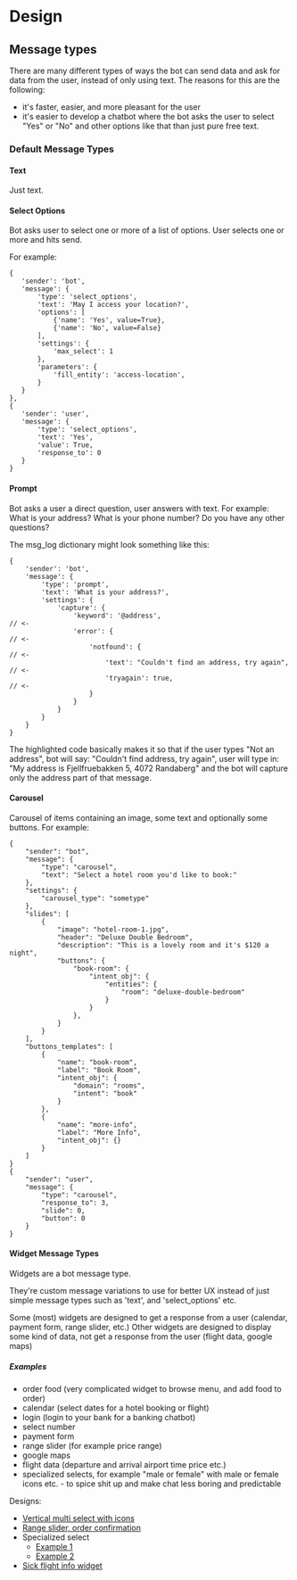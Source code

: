 # Design

## Message types
There are many different types of ways the bot can send data and ask for data from the user, instead of only using text.
The reasons for this are the following:
- it's faster, easier, and more pleasant for the user
- it's easier to develop a chatbot where the bot asks the user to select "Yes" or "No" and other options like that than just pure free text.

### Default Message Types

#### Text
Just text.

#### Select Options
Bot asks user to select one or more of a list of options.
User selects one or more and hits send.

For example:
```
{
   'sender': 'bot',
   'message': {
       'type': 'select_options',
       'text': 'May I access your location?',
       'options': [
           {'name': 'Yes', value=True},
           {'name': 'No', value=False}
       ],
       'settings': {
           'max_select': 1
       },
       'parameters': {
           'fill_entity': 'access-location',
       }
   }
},
{
   'sender': 'user',
   'message': {
       'type': 'select_options',
       'text': 'Yes',
       'value': True,
       'response_to': 0
   }
}
```
#### Prompt
Bot asks a user a direct question, user answers with text.
For example:
What is your address? What is your phone number? Do you have any other questions?

The msg_log dictionary might look something like this:
```
{
    'sender': 'bot',
    'message': {
        'type': 'prompt',
        'text': 'What is your address?',
        'settings': {
            'capture': {
                'keyword': '@address',                                  // <-
                'error': {                                              // <-
                    'notfound': {                                       // <-
                        'text': "Couldn't find an address, try again",  // <-
                        'tryagain': true,                               // <-
                    }
                }
            }
        }
    }
}
```

The highlighted code basically makes it so that if the user types "Not an address", bot will say: "Couldn't find address, try again", user will type in: "My address is Fjellfruebakken 5, 4072 Randaberg" and the bot will capture only the address part of that message.

#### Carousel
Carousel of items containing an image, some text and optionally some buttons.
For example:
```
{
    "sender": "bot",
    "message": {
        "type": "carousel",
        "text": "Select a hotel room you'd like to book:"
    },
    "settings": {
        "carousel_type": "sometype"
    },
    "slides": [
        {
            "image": "hotel-room-1.jpg",
            "header": "Deluxe Double Bedroom",
            "description": "This is a lovely room and it's $120 a night",
            "buttons": {
                "book-room": {
                    "intent_obj": {
                        "entities": {
                            "room": "deluxe-double-bedroom"
                        }
                    }
                },
            }
        }
    ],
    "buttons_templates": [
        {
            "name": "book-room",
            "label": "Book Room",
            "intent_obj": {
                "domain": "rooms",
                "intent": "book"
            }
        },
        {
            "name": "more-info",
            "label": "More Info",
            "intent_obj": {}
        }
    ]
}
{
    "sender": "user",
    "message": {
        "type": "carousel",
        "response_to": 3,
        "slide": 0,
        "button": 0
    }
}
```

#### Widget Message Types
Widgets are a bot message type.

They're custom message variations to use for better UX instead of just simple message types such as 'text', and 'select_options' etc.

Some (most) widgets are designed to get a response from a user (calendar, payment form, range slider, etc.)
Other widgets are designed to display some kind of data, not get a response from the user (flight data, google maps)

##### Examples
- order food (very complicated widget to browse menu, and add food to order)
- calendar (select dates for a hotel booking or flight)
- login (login to your bank for a banking chatbot)
- select number
- payment form
- range slider (for example price range)
- google maps
- flight data (departure and arrival airport time price etc.)
- specialized selects, for example "male or female" with male or female icons etc. - to spice shit up and make chat less boring and predictable

Designs:
- [Vertical multi select with icons](https://dribbble.com/shots/3459490-Working-on-a-chatbot-flow-design-for-LaunchOrb-app)
- [Range slider, order confirmation](https://dribbble.com/shots/2822930-Messenger-Bots-Augmented-Video-Call-Concept-2)
- Specialized select
	- [Example 1](https://dribbble.com/shots/3082618-Lily-App-Redesign-WIP)
	- [Example 2](https://dribbble.com/shots/3443059-On-boarding)
- [Sick flight info widget](https://dribbble.com/shots/3326602-Daily-UI-Challenge-13-Direct-messaging)
